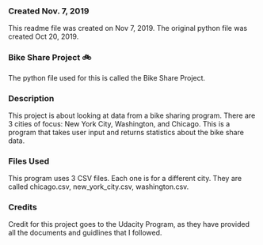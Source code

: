 ### Created Nov. 7, 2019
This readme file was created on Nov 7, 2019.  The original python file was created Oct 20, 2019.

### Bike Share Project :bike:
The python file used for this is called the Bike Share Project.

### Description
This project is about looking at data from a bike sharing program.  There are 3 cities of focus: New York City, Washington, and Chicago.  This is a program that takes user input and returns statistics about the bike share data.

### Files Used
This program uses 3 CSV files.  Each one is for a different city.  They are called chicago.csv, new_york_city.csv, washington.csv.

### Credits
Credit for this project goes to the Udacity Program, as they have provided all the documents and guidlines that I followed.
